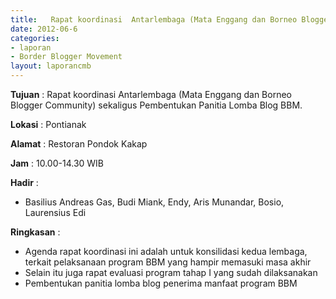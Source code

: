 ```yaml
---
title:   Rapat koordinasi  Antarlembaga (Mata Enggang dan Borneo Blogger Community) sekaligus Pembentukan Panitia Lomba Blog BBM. 
date: 2012-06-6
categories:
- laporan
- Border Blogger Movement
layout: laporancmb
---
```



**Tujuan** :   Rapat koordinasi  Antarlembaga (Mata Enggang dan Borneo Blogger Community) sekaligus Pembentukan Panitia Lomba Blog BBM. 

**Lokasi** :  Pontianak 

**Alamat** :  Restoran Pondok Kakap 

**Jam** :  10.00-14.30 WIB 

**Hadir** :
* Basilius Andreas Gas, Budi Miank, Endy, Aris Munandar, Bosio, Laurensius Edi

**Ringkasan** :
* Agenda rapat koordinasi ini adalah untuk konsilidasi kedua  lembaga, terkait pelaksanaan program BBM yang hampir memasuki masa akhir
* Selain itu juga rapat evaluasi program tahap I yang sudah dilaksanakan 
* Pembentukan panitia lomba blog penerima manfaat program BBM

